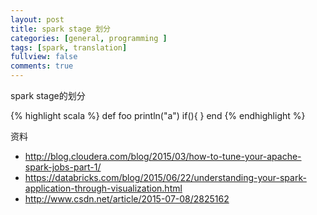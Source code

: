```yaml
---
layout: post
title: spark stage 划分
categories: [general, programming ]
tags: [spark, translation]
fullview: false
comments: true
---
```


spark stage的划分

{% highlight scala %}
def foo
  println("a")
  if(){
  }
end
{% endhighlight %}

资料

- http://blog.cloudera.com/blog/2015/03/how-to-tune-your-apache-spark-jobs-part-1/
- https://databricks.com/blog/2015/06/22/understanding-your-spark-application-through-visualization.html
- http://www.csdn.net/article/2015-07-08/2825162


